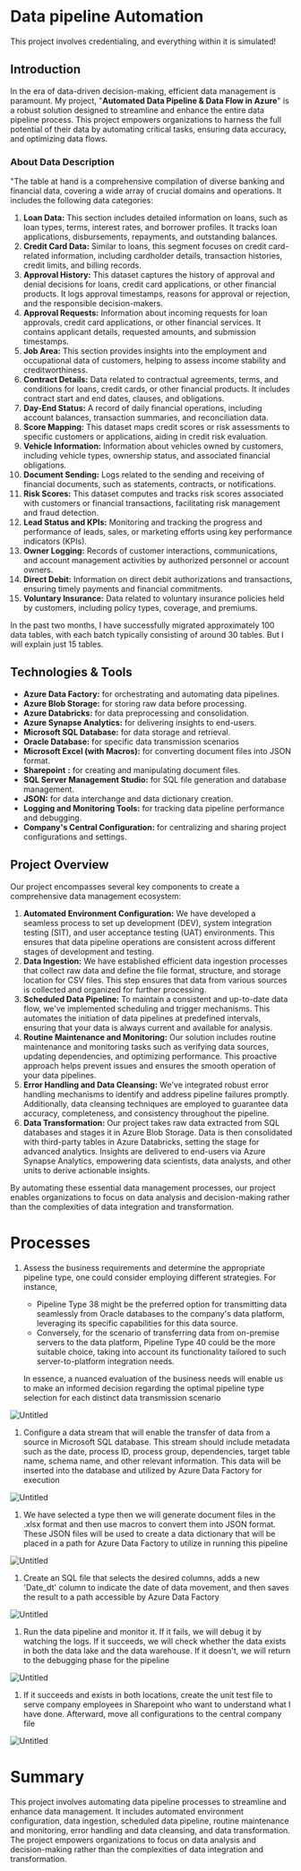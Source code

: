 # Data pipeline Automation

This project involves credentialing, and everything within it is simulated!

## Introduction

In the era of data-driven decision-making, efficient data management is paramount. My project, "**Automated Data Pipeline & Data Flow in Azure**" is a robust solution designed to streamline and enhance the entire data pipeline process. This project empowers organizations to harness the full potential of their data by automating critical tasks, ensuring data accuracy, and optimizing data flows.

### About **Data Description**

"The table at hand is a comprehensive compilation of diverse banking and financial data, covering a wide array of crucial domains and operations. It includes the following data categories:

1. **Loan Data:** This section includes detailed information on loans, such as loan types, terms, interest rates, and borrower profiles. It tracks loan applications, disbursements, repayments, and outstanding balances.
2. **Credit Card Data:** Similar to loans, this segment focuses on credit card-related information, including cardholder details, transaction histories, credit limits, and billing records.
3. **Approval History:** This dataset captures the history of approval and denial decisions for loans, credit card applications, or other financial products. It logs approval timestamps, reasons for approval or rejection, and the responsible decision-makers.
4. **Approval Requests:** Information about incoming requests for loan approvals, credit card applications, or other financial services. It contains applicant details, requested amounts, and submission timestamps.
5. **Job Area:** This section provides insights into the employment and occupational data of customers, helping to assess income stability and creditworthiness.
6. **Contract Details:** Data related to contractual agreements, terms, and conditions for loans, credit cards, or other financial products. It includes contract start and end dates, clauses, and obligations.
7. **Day-End Status:** A record of daily financial operations, including account balances, transaction summaries, and reconciliation data.
8. **Score Mapping:** This dataset maps credit scores or risk assessments to specific customers or applications, aiding in credit risk evaluation.
9. **Vehicle Information:** Information about vehicles owned by customers, including vehicle types, ownership status, and associated financial obligations.
10. **Document Sending:** Logs related to the sending and receiving of financial documents, such as statements, contracts, or notifications.
11. **Risk Scores:** This dataset computes and tracks risk scores associated with customers or financial transactions, facilitating risk management and fraud detection.
12. **Lead Status and KPIs:** Monitoring and tracking the progress and performance of leads, sales, or marketing efforts using key performance indicators (KPIs).
13. **Owner Logging:** Records of customer interactions, communications, and account management activities by authorized personnel or account owners.
14. **Direct Debit:** Information on direct debit authorizations and transactions, ensuring timely payments and financial commitments.
15. **Voluntary Insurance:** Data related to voluntary insurance policies held by customers, including policy types, coverage, and premiums.

In the past two months, I have successfully migrated approximately 100 data tables, with each batch typically consisting of around 30 tables. But I will explain just 15 tables.

## Technologies & Tools

- **Azure Data Factory:** for orchestrating and automating data pipelines.
- **Azure Blob Storage:** for storing raw data before processing.
- **Azure Databricks:** for data preprocessing and consolidation.
- **Azure Synapse Analytics:** for delivering insights to end-users.
- **Microsoft SQL Database:** for data storage and retrieval.
- **Oracle Database:** for specific data transmission scenarios
- **Microsoft Excel (with Macros):** for converting document files into JSON format.
- **Sharepoint** **:** for creating and manipulating document files.
- **SQL Server Management Studio:** for SQL file generation and database management.
- **JSON:** for data interchange and data dictionary creation.
- **Logging and Monitoring Tools:** for tracking data pipeline performance and debugging.
- **Company's Central Configuration:** for centralizing and sharing project configurations and settings.

## Project Overview

Our project encompasses several key components to create a comprehensive data management ecosystem:

1. **Automated Environment Configuration:** We have developed a seamless process to set up development (DEV), system integration testing (SIT), and user acceptance testing (UAT) environments. This ensures that data pipeline operations are consistent across different stages of development and testing.
2. **Data Ingestion:** We have established efficient data ingestion processes that collect raw data and define the file format, structure, and storage location for CSV files. This step ensures that data from various sources is collected and organized for further processing.
3. **Scheduled Data Pipeline:** To maintain a consistent and up-to-date data flow, we've implemented scheduling and trigger mechanisms. This automates the initiation of data pipelines at predefined intervals, ensuring that your data is always current and available for analysis.
4. **Routine Maintenance and Monitoring:** Our solution includes routine maintenance and monitoring tasks such as verifying data sources, updating dependencies, and optimizing performance. This proactive approach helps prevent issues and ensures the smooth operation of your data pipelines.
5. **Error Handling and Data Cleansing:** We've integrated robust error handling mechanisms to identify and address pipeline failures promptly. Additionally, data cleansing techniques are employed to guarantee data accuracy, completeness, and consistency throughout the pipeline.
6. **Data Transformation:** Our project takes raw data extracted from SQL databases and stages it in Azure Blob Storage. Data is then consolidated with third-party tables in Azure Databricks, setting the stage for advanced analytics. Insights are delivered to end-users via Azure Synapse Analytics, empowering data scientists, data analysts, and other units to derive actionable insights.

By automating these essential data management processes, our project enables organizations to focus on data analysis and decision-making rather than the complexities of data integration and transformation.

# Processes

1. Assess the business requirements and determine the appropriate pipeline type, one could consider employing different strategies. For instance,
    - Pipeline Type 38 might be the preferred option for transmitting data seamlessly from Oracle databases to the company's data platform, leveraging its specific capabilities for this data source.
    - Conversely, for the scenario of transferring data from on-premise servers to the data platform, Pipeline Type 40 could be the more suitable choice, taking into account its functionality tailored to such server-to-platform integration needs.
    
    In essence, a nuanced evaluation of the business needs will enable us to make an informed decision regarding the optimal pipeline type selection for each distinct data transmission scenario
    

![Untitled](https://github.com/Chaphowasit4522/Portfolio/blob/da6f2f45309f66f118d80815d65f00db3e011620/Projects/Automated%20Data%20Pipeline%20%26%20Data%20Flow%20in%20Azure/Pictures/Untitled.png)

1. Configure a data stream that will enable the transfer of data from a source in Microsoft SQL database. This stream should include metadata such as the date, process ID, process group, dependencies, target table name, schema name, and other relevant information. This data will be inserted into the database and utilized by Azure Data Factory for execution

![Untitled](https://github.com/Chaphowasit4522/Portfolio/blob/6027faa8bb2199a58197fc2e02700d9637c1db16/Projects/Automated%20Data%20Pipeline%20%26%20Data%20Flow%20in%20Azure/Pictures/Untitled%201.png)

1. We have selected a type then we will generate document files in the .xlsx format and then use macros to convert them into JSON format. These JSON files will be used to create a data dictionary that will be placed in a path for Azure Data Factory to utilize in running this pipeline

![Untitled](https://github.com/Chaphowasit4522/Portfolio/blob/6027faa8bb2199a58197fc2e02700d9637c1db16/Projects/Automated%20Data%20Pipeline%20%26%20Data%20Flow%20in%20Azure/Pictures/Untitled%202.png)

1. Create an SQL file that selects the desired columns, adds a new 'Date_dt' column to indicate the date of data movement, and then saves the result to a path accessible by Azure Data Factory

![Untitled](https://github.com/Chaphowasit4522/Portfolio/blob/6027faa8bb2199a58197fc2e02700d9637c1db16/Projects/Automated%20Data%20Pipeline%20%26%20Data%20Flow%20in%20Azure/Pictures/Untitled%203.png)

1. Run the data pipeline and monitor it. If it fails, we will debug it by watching the logs. If it succeeds, we will check whether the data exists in both the data lake and the data warehouse. If it doesn't, we will return to the debugging phase for the pipeline

![Untitled](https://github.com/Chaphowasit4522/Portfolio/blob/6027faa8bb2199a58197fc2e02700d9637c1db16/Projects/Automated%20Data%20Pipeline%20%26%20Data%20Flow%20in%20Azure/Pictures/Untitled%204.png)
1. If it succeeds and exists in both locations, create the unit test file to serve company employees in Sharepoint who want to understand what I have done. Afterward, move all configurations to the central company file

![Untitled](https://github.com/Chaphowasit4522/Portfolio/blob/6027faa8bb2199a58197fc2e02700d9637c1db16/Projects/Automated%20Data%20Pipeline%20%26%20Data%20Flow%20in%20Azure/Pictures/Untitled%205.png)

# Summary

This project involves automating data pipeline processes to streamline and enhance data management. It includes automated environment configuration, data ingestion, scheduled data pipeline, routine maintenance and monitoring, error handling and data cleansing, and data transformation. The project empowers organizations to focus on data analysis and decision-making rather than the complexities of data integration and transformation.
